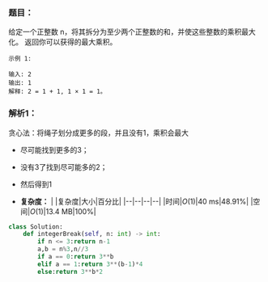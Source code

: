 ### 题目：
给定一个正整数 n，将其拆分为至少两个正整数的和，并使这些整数的乘积最大化。 返回你可以获得的最大乘积。
```
示例 1:

输入: 2
输出: 1
解释: 2 = 1 + 1, 1 × 1 = 1。
```

### 解析1：
贪心法：将绳子划分成更多的段，并且没有1，乘积会最大
* 尽可能找到更多的3；
* 没有3了找到尽可能多的2；
* 然后得到1

* **复杂度：**
|  |复杂度|大小|百分比|
|--|--|--|--|
|时间|$O(1)$|40 ms|48.91%|
|空间|$O(1)$|13.4 MB|100%|

```python
class Solution:
    def integerBreak(self, n: int) -> int:
        if n <= 3:return n-1
        a,b = n%3,n//3
        if a == 0:return 3**b
        elif a == 1:return 3**(b-1)*4
        else:return 3**b*2
```